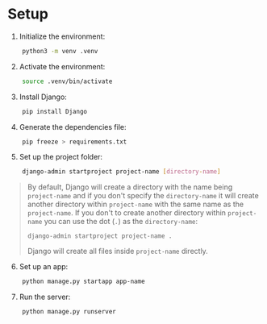 # Setup

1. Initialize the environment:
```sh
    python3 -m venv .venv
```

2. Activate the environment:
```sh
    source .venv/bin/activate
```

3. Install Django:
```sh
    pip install Django
```

4. Generate the dependencies file:
```sh
    pip freeze > requirements.txt
```

5. Set up the project folder:
```sh
    django-admin startproject project-name [directory-name]
```

> By default, Django will create a directory with the name being `project-name` and if you don't specify the `directory-name` it will create another directory within `project-name` with the same name as the `project-name`. If you don't to create another directory within `project-name` you can use the dot (`.`) as the `directory-name`:
>
> ```
> django-admin startproject project-name .
> ```
>
> Django will create all files inside `project-name` directly.

6. Set up an app:
```sh
    python manage.py startapp app-name
```

7. Run the server:
```sh
    python manage.py runserver
```